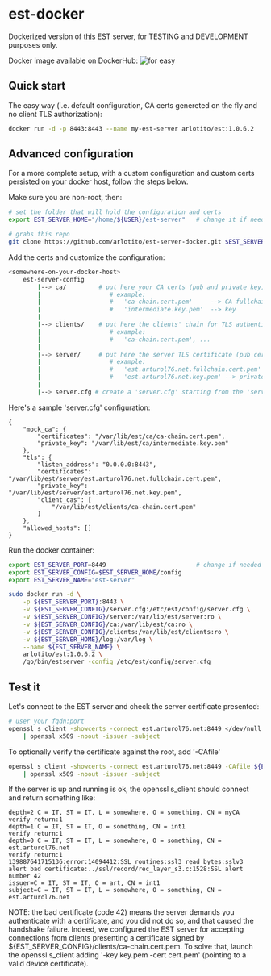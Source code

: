 # est-docker
Dockerized version of [this](https://github.com/arlotito/est) EST server, for TESTING and DEVELOPMENT purposes only.

Docker image available on DockerHub: 
![for easy](https://img.shields.io/docker/v/arlotito/est)
## Quick start
The easy way (i.e. default configuration, CA certs genereted on the fly and no client TLS authorization): 
```bash
docker run -d -p 8443:8443 --name my-est-server arlotito/est:1.0.6.2 
```

## Advanced configuration
For a more complete setup, with a custom configuration and custom certs persisted on your docker host, follow the steps below.

Make sure you are non-root, then:

```bash
# set the folder that will hold the configuration and certs
export EST_SERVER_HOME="/home/${USER}/est-server"   # change it if needed

# grabs this repo
git clone https://github.com/arlotito/est-server-docker.git $EST_SERVER_HOME
```

Add the certs and customize the configuration: 
```bash
<somewhere-on-your-docker-host>
    est-server-config
        |--> ca/         # put here your CA certs (pub and private key).
        |                   # example:
        |                   #   'ca-chain.cert.pem'     --> CA fullchain
        |                   #   'intermediate.key.pem'  --> key
        |
        |--> clients/    # put here the clients' chain for TLS authentication (pub cert only)
        |                   # example:
        |                   #   'ca-chain.cert.pem', ...
        |
        |--> server/     # put here the server TLS certificate (pub cert and private key)
        |                   # example:
        |                   #   'est.arturol76.net.fullchain.cert.pem' --> cert with fullchain
        |                   #   'est.arturol76.net.key.pem' --> private key
        |
        |--> server.cfg # create a 'server.cfg' starting from the 'server.cfg.template' and customize to your needs
```

Here's a sample 'server.cfg' configuration:
```
{
    "mock_ca": {
        "certificates": "/var/lib/est/ca/ca-chain.cert.pem",
        "private_key": "/var/lib/est/ca/intermediate.key.pem"
    },
    "tls": {
        "listen_address": "0.0.0.0:8443",
        "certificates": "/var/lib/est/server/est.arturol76.net.fullchain.cert.pem",
        "private_key": "/var/lib/est/server/est.arturol76.net.key.pem",
        "client_cas": [
            "/var/lib/est/clients/ca-chain.cert.pem"
        ]
    },
    "allowed_hosts": []
}
```

Run the docker container:
```bash
export EST_SERVER_PORT=8449                         # change if needed
export EST_SERVER_CONFIG=$EST_SERVER_HOME/config    
export EST_SERVER_NAME="est-server"

sudo docker run -d \
    -p ${EST_SERVER_PORT}:8443 \
    -v ${EST_SERVER_CONFIG}/server.cfg:/etc/est/config/server.cfg \
    -v ${EST_SERVER_CONFIG}/server:/var/lib/est/server:ro \
    -v ${EST_SERVER_CONFIG}/ca:/var/lib/est/ca:ro \
    -v ${EST_SERVER_CONFIG}/clients:/var/lib/est/clients:ro \
    -v ${EST_SERVER_HOME}/log:/var/log \
    --name ${EST_SERVER_NAME} \
    arlotito/est:1.0.6.2 \
    /go/bin/estserver -config /etc/est/config/server.cfg
```

## Test it
Let's connect to the EST server and check the server certificate presented:

```bash
# user your fqdn:port
openssl s_client -showcerts -connect est.arturol76.net:8449 </dev/null \
    | openssl x509 -noout -issuer -subject
```

To optionally verify the certificate against the root, add '-CAfile'
```bash
openssl s_client -showcerts -connect est.arturol76.net:8449 -CAfile ${EST_SERVER_CONFIG}/server/ca-chain.cert.pem </dev/null \
    | openssl x509 -noout -issuer -subject    
```

If the server is up and running is ok, the openssl s_client should connect and return something like:
```
depth=2 C = IT, ST = IT, L = somewhere, O = something, CN = myCA
verify return:1
depth=1 C = IT, ST = IT, O = something, CN = int1
verify return:1
depth=0 C = IT, ST = IT, L = somewhere, O = something, CN = est.arturol76.net
verify return:1
139887641715136:error:14094412:SSL routines:ssl3_read_bytes:sslv3 alert bad certificate:../ssl/record/rec_layer_s3.c:1528:SSL alert number 42
issuer=C = IT, ST = IT, O = art, CN = int1
subject=C = IT, ST = IT, L = somewhere, O = something, CN = est.arturol76.net
```

NOTE: the bad certificate (code 42) means the server demands you authenticate with a certificate, and you did not do so, and that caused the handshake failure. 
Indeed, we configured the EST server for accepting connections from clients presenting a certificate signed by ${EST_SERVER_CONFIG}/clients/ca-chain.cert.pem. To solve that, launch the openssl s_client adding '-key key.pem -cert cert.pem' (pointing to a valid device certificate).

